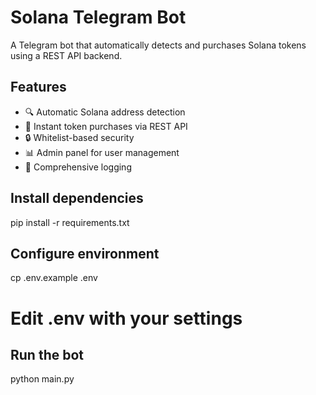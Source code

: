 # Solana Telegram Bot

A Telegram bot that automatically detects and purchases Solana tokens using a REST API backend.

## Features

- 🔍 Automatic Solana address detection
- 🚀 Instant token purchases via REST API
- 🔒 Whitelist-based security
- 📊 Admin panel for user management
- 📝 Comprehensive logging

## Install dependencies
pip install -r requirements.txt

## Configure environment
cp .env.example .env
# Edit .env with your settings

## Run the bot
python main.py